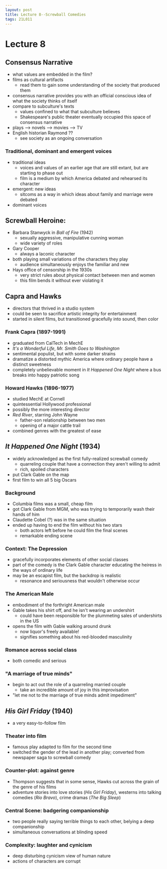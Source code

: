 ```yaml
---
layout: post
title: Lecture 8--Screwball Comedies
tags: 21L011
---
```


# Lecture 8

## Consensus Narrative
- what values are embedded in the film?
- films as cultural artifacts
	- read them to gain some understanding of the society that produced them
- consensus narrative provides you with an official conscious idea of what the society thinks of itself
- compare to subculture's texts
	- values confined to what that subculture believes
	- Shakespeare's public theater eventually occupied this space of consensus narrative
- plays --> novels --> movies --> TV
- English historian Raymond ??
	- see society as an ongoing conversation

### Traditional, dominant and emergent voices
- traditional ideas
	- voices and values of an earlier age that are still extant, but are starting to phase out
	- film is a medium by which America debated and rehearsed its character
- emergent: new ideas
	- sitcoms as a way in which ideas about family and marriage were debated
- dominant voices

## Screwball Heroine:
- Barbara Stanwyck in *Ball of Fire* (1942)
	- sexually aggressive, manipulative cunning woman
	- wide variety of roles
- Gary Cooper
	- always a laconic character
- both playing small variations of the characters they play
	- audience simultaneously enjoys the familiar and new
- Hays office of censorship in the 1930s
	- very strict rules about physical contact between men and women
	- this film bends it without ever violating it

## Capra and Hawks
- directors that thrived in a studio system
- could be seen to sacrifice artistic integrity for entertainment
- started in silent films, but transitioned gracefully into sound, then color

### Frank Capra (1897-1991)
- graduated from CalTech in MechE
- *It's a Wonderful Life*, *Mr. Smith Goes to Washington*
- sentimental populist, but with some darker strains
- dramatize a distorted mythic America where ordinary people have a distinct sweetness
- completely unbelievable moment in *It Happened One Night* where a bus breaks into happy patriotic song

### Howard Hawks (1896-1977)
- studied MechE at Cornell
- quintessential Hollywood professional
- possibly the more interesting director
- *Red River*, starring John Wayne
	- father-son relationship between two men
	- opening of a major cattle trail
- combined genres with the greatest of ease

## *It Happened One Night* (1934)
- widely acknowledged as the first fully-realized screwball comedy
	- quarreling couple that have a connection they aren't willing to admit
	- rich, spoiled characters
- put Clark Gable on the map
- first film to win all 5 big Oscars

### Background
- Columbia films was a small, cheap film
- got Clark Gable from MGM, who was trying to temporarily wash their hands of him
- Claudette Cobel (?) was in the same situation
- ended up having to end the film without his two stars
	- both actors left before he could film the final scenes
	- remarkable ending scene

### Context: The Depression
- gracefully incorporates elements of other social classes
- part of the comedy is the Clark Gable character educating the heiress in the ways of ordinary life
- may be an escapist film, but the backdrop is realistic
	- resonance and seriousness that wouldn't otherwise occur

### The American Male
- embodiment of the forthright American male
- Gable takes his shirt off, and he isn't wearing an undershirt
	- could have been responsible for the plummeting sales of undershirts in the US
- opens the film with Gable walking around drunk
	- now liquor's freely available!
	- signifies something about his red-blooded masculinity

### Romance across social class
- both comedic and serious

### "A marriage of true minds"
- begin to act out the role of a quarreling married couple
	- take an incredible amount of joy in this improvisation
- "let me not to the marriage of true minds admit impediment"

## *His Girl Friday* (1940)
- a very easy-to-follow film

### Theater into film
- famous play adapted to film for the second time
- switched the gender of the lead in another play; converted from newspaper saga to screwball comedy

### Counter-plot: against genre
- Thompson suggests that in some sense, Hawks cut across the grain of the genre of his films
- adventure stories into love stories (*His Girl Friday*), westerns into talking comedies (*Rio Bravo*), crime dramas (*The Big Sleep*)

### Central Scene: badgering companionship
- two people really saying terrible things to each other, belying a deep companionship
- simultaneous conversations at blinding speed

### Complexity: laughter and cynicism
- deep disturbing cynicism view of human nature
- actions of characters are corrupt